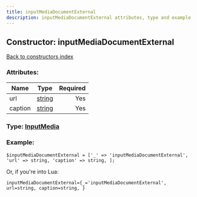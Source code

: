 ```yaml
---
title: inputMediaDocumentExternal
description: inputMediaDocumentExternal attributes, type and example
---
```

## Constructor: inputMediaDocumentExternal  
[Back to constructors index](index.md)



### Attributes:

| Name     |    Type       | Required |
|----------|:-------------:|---------:|
|url|[string](../types/string.md) | Yes|
|caption|[string](../types/string.md) | Yes|



### Type: [InputMedia](../types/InputMedia.md)


### Example:

```
$inputMediaDocumentExternal = ['_' => 'inputMediaDocumentExternal', 'url' => string, 'caption' => string, ];
```  

Or, if you're into Lua:  


```
inputMediaDocumentExternal={_='inputMediaDocumentExternal', url=string, caption=string, }

```


